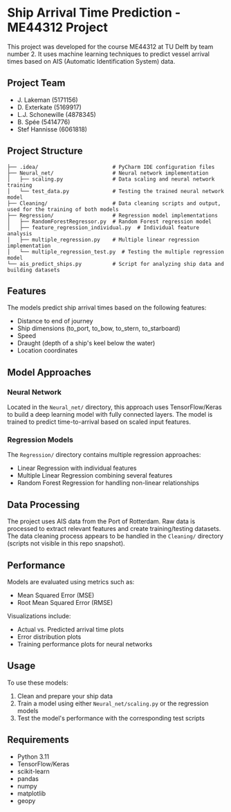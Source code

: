 # Ship Arrival Time Prediction - ME44312 Project

This project was developed for the course ME44312 at TU Delft by team number 2. It uses machine learning techniques to predict vessel arrival times based on AIS (Automatic Identification System) data.

## Project Team
- J. Lakeman (5171156)
- D. Exterkate (5169917)
- L.J. Schonewille (4878345)
- B. Spée (5414776)
- Stef Hannisse (6061818)

## Project Structure

```
├── .idea/                        # PyCharm IDE configuration files
├── Neural_net/                   # Neural network implementation
│   ├── scaling.py                # Data scaling and neural network training
│   └── test_data.py              # Testing the trained neural network model
├── Cleaning/                     # Data cleaning scripts and output, used for the training of both models
├── Regression/                   # Regression model implementations
│   ├── RandomForestRegressor.py  # Random Forest regression model
│   ├── feature_regression_individual.py  # Individual feature analysis
│   ├── multiple_regression.py    # Multiple linear regression implementation
│   └── multiple_regression_test.py  # Testing the multiple regression model
└── ais_predict_ships.py          # Script for analyzing ship data and building datasets
```

## Features

The models predict ship arrival times based on the following features:
- Distance to end of journey
- Ship dimensions (to_port, to_bow, to_stern, to_starboard)
- Speed
- Draught (depth of a ship's keel below the water)
- Location coordinates

## Model Approaches

### Neural Network
Located in the `Neural_net/` directory, this approach uses TensorFlow/Keras to build a deep learning model with fully connected layers. The model is trained to predict time-to-arrival based on scaled input features.

### Regression Models
The `Regression/` directory contains multiple regression approaches:
- Linear Regression with individual features
- Multiple Linear Regression combining several features
- Random Forest Regression for handling non-linear relationships

## Data Processing

The project uses AIS data from the Port of Rotterdam. Raw data is processed to extract relevant features and create training/testing datasets. The data cleaning process appears to be handled in the `Cleaning/` directory (scripts not visible in this repo snapshot).

## Performance

Models are evaluated using metrics such as:
- Mean Squared Error (MSE)
- Root Mean Squared Error (RMSE)

Visualizations include:
- Actual vs. Predicted arrival time plots
- Error distribution plots
- Training performance plots for neural networks

## Usage

To use these models:
1. Clean and prepare your ship data
2. Train a model using either `Neural_net/scaling.py` or the regression models
3. Test the model's performance with the corresponding test scripts

## Requirements

- Python 3.11
- TensorFlow/Keras
- scikit-learn
- pandas
- numpy
- matplotlib
- geopy